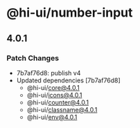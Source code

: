 # @hi-ui/number-input

## 4.0.1

### Patch Changes

- 7b7af76d8: publish v4
- Updated dependencies [7b7af76d8]
  - @hi-ui/core@4.0.1
  - @hi-ui/icons@4.0.1
  - @hi-ui/counter@4.0.1
  - @hi-ui/classname@4.0.1
  - @hi-ui/env@4.0.1
